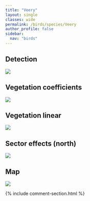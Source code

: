 ```yaml
---
title: "Veery"
layout: single
classes: wide
permalink: /birds/species/Veery
author_profile: false
sidebar:
  nav: "birds"
---
```



<h2>Detection</h2>

<a href="https://beallen.github.io/DevelopmentWebsite/assets/images/birds/Veery/det.jpg">
<img src="https://beallen.github.io/DevelopmentWebsite/assets/images/birds/Veery/det.jpg">
</a>

<h2>Vegetation coefficients</h2>

<a href="https://beallen.github.io/DevelopmentWebsite/assets/images/birds/Veery/veghf.jpg">
<img src="https://beallen.github.io/DevelopmentWebsite/assets/images/birds/Veery/veghf.jpg">
</a>

<h2>Vegetation linear</h2>

<a href="https://beallen.github.io/DevelopmentWebsite/assets/images/birds/Veery/lin-north.jpg">
<img src="https://beallen.github.io/DevelopmentWebsite/assets/images/birds/Veery/lin-north.jpg">
</a>

<h2>Sector effects (north)</h2>

<a href="https://beallen.github.io/DevelopmentWebsite/assets/images/birds/Veery/sector-north.jpg">
<img src="https://beallen.github.io/DevelopmentWebsite/assets/images/birds/Veery/sector-north.jpg">
</a>

<h2>Map</h2>

<a href="https://beallen.github.io/DevelopmentWebsite/assets/images/birds/Veery/map.jpg">
<img src="https://beallen.github.io/DevelopmentWebsite/assets/images/birds/Veery/map.jpg">
</a>

{% include comment-section.html %}
